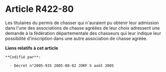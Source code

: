 # Article R422-80

Les titulaires du permis de chasser qui n'auraient pu obtenir leur admission dans l'une des associations de chasse agréées de
leur choix adressent une demande à la fédération départementale des chasseurs qui leur indique leur possibilité d'inscription
dans une autre association de chasse agréée.

**Liens relatifs à cet article**

	**Codifié par**:

	  - Décret n°2005-935 2005-08-02 JORF 5 août 2005
